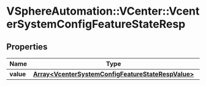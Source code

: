 # VSphereAutomation::VCenter::VcenterSystemConfigFeatureStateResp

## Properties
Name | Type | Description | Notes
------------ | ------------- | ------------- | -------------
**value** | [**Array&lt;VcenterSystemConfigFeatureStateRespValue&gt;**](VcenterSystemConfigFeatureStateRespValue.md) |  | 


